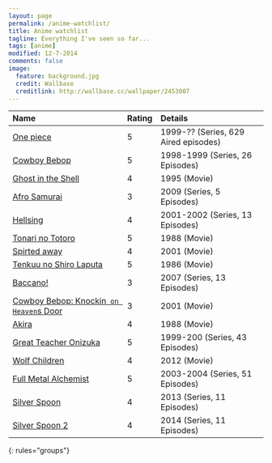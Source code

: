 ```yaml
---
layout: page
permalink: /anime-watchlist/
title: Anime watchlist
tagline: Everything I've seen so far...
tags: [anime]
modified: 12-7-2014
comments: false
image:
  feature: background.jpg
  credit: Wallbase
  creditlink: http://wallbase.cc/wallpaper/2453007
---
```


| Name    | Rating | Details |
|:--------|:-------|:--------|
| [One piece](http://anidb.net/perl-bin/animedb.pl?show=anime&aid=69)   | 5   | 1999-?? (Series, 629 Aired episodes)  |
| [Cowboy Bebop](http://anidb.net/perl-bin/animedb.pl?show=anime&aid=23)| 5   | 1998-1999 (Series, 26 Episodes)   |
| [Ghost in the Shell](http://anidb.net/perl-bin/animedb.pl?show=anime&aid=61)| 4   | 1995 (Movie)   |
| [Afro Samurai](http://anidb.net/perl-bin/animedb.pl?show=anime&aid=2656)     | 3  | 2009 (Series, 5 Episodes) |
| [Hellsing](http://anidb.net/perl-bin/animedb.pl?show=anime&aid=32)  | 4  | 2001-2002 (Series, 13 Episodes)   |
| [Tonari no Totoro](http://anidb.net/perl-bin/animedb.pl?show=anime&aid=303) | 5 | 1988 (Movie) |
| [Spirted away](http://anidb.net/perl-bin/animedb.pl?show=anime&aid=112) | 4 | 2001 (Movie) |
| [Tenkuu no Shiro Laputa](http://anidb.net/perl-bin/animedb.pl?show=anime&aid=331) | 5 | 1986 (Movie) |
| [Baccano!](http://anidb.net/perl-bin/animedb.pl?show=anime&aid=4897) | 3 | 2007 (Series, 13 Episodes) |
| [Cowboy Bebop: Knockin` on Heaven`s Door](http://anidb.net/perl-bin/animedb.pl?show=anime&aid=219) | 3 | 2001 (Movie) |
| [Akira](http://anidb.net/perl-bin/animedb.pl?show=anime&aid=28) | 4 | 1988 (Movie) |
| [Great Teacher Onizuka](http://anidb.net/perl-bin/animedb.pl?show=anime&aid=191) | 5 | 1999-200 (Series, 43 Episodes) |
| [Wolf Children](http://anidb.net/perl-bin/animedb.pl?show=anime&aid=8832) | 4 | 2012 (Movie) |
| [Full Metal Alchemist](http://anidb.net/perl-bin/animedb.pl?show=anime&aid=979) | 5 | 2003-2004 (Series, 51 Episodes) |
| [Silver Spoon](http://anidb.net/perl-bin/animedb.pl?show=anime&aid=9606) | 4 | 2013 (Series, 11 Episodes) |
| [Silver Spoon 2](http://anidb.net/perl-bin/animedb.pl?show=anime&aid=9968) | 4 | 2014 (Series, 11 Episodes) |
{: rules="groups"}
